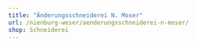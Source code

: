 ```yaml
---
title: "Änderungsschneiderei N. Moser"
url: /nienburg-weser/aenderungsschneiderei-n-moser/
shop: Schneiderei
---
```

